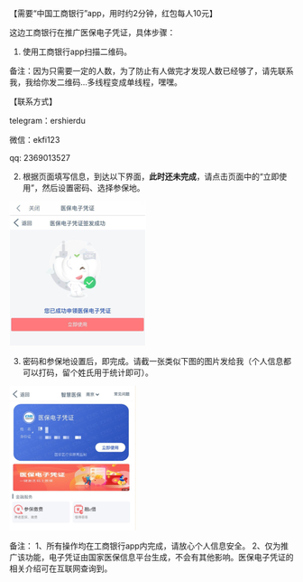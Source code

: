 【需要“中国工商银行”app，用时约2分钟，红包每人10元】

这边工商银行在推广医保电子凭证，具体步骤：

1. 使用工商银行app扫描二维码。

备注：因为只需要一定的人数，为了防止有人做完才发现人数已经够了，请先联系我，我给你发二维码…多线程变成单线程，嘿嘿。

【联系方式】

telegram：ershierdu

微信：ekfi123

qq: 2369013527

2. 根据页面填写信息，到达以下界面，**此时还未完成**，请点击页面中的“立即使用”，然后设置密码、选择参保地。

<img src="README.assets/image-20201213110615683.png" alt="image-20201213110615683" style="zoom:25%;" />

3. 密码和参保地设置后，即完成。请截一张类似下图的图片发给我（个人信息都可以打码，留个姓氏用于统计即可）。

<img src="README.assets/image-20201213110643358.png" alt="image-20201213110643358" style="zoom: 25%;" />

备注：
1、所有操作均在工商银行app内完成，请放心个人信息安全。
2、仅为推广该功能，电子凭证由国家医保信息平台生成，不会有其他影响。医保电子凭证的相关介绍可在互联网查询到。